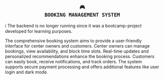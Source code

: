 <h3 align="center">
    <samp>
        <b>
            <a>
               🎮
                <br>
                BOOKING MANAGEMENT SYSTEM
            </a>
        </b>
    <samp/>
</h3>

ℹ️ The backend is no longer running since it was a bootcamp-project developed for learning purposes.

The comprehensive booking system aims to provide a user-friendly interface for center owners and customers. Center owners can manage bookings, view availability, and block time slots. Real-time updates and personalized recommendations enhance the booking process. Customers can easily book, receive notifications, and track orders. The system supports secure payment processing and offers additional features like user login and dark mode.

    
<img src="" align="center"     /><br><br>
<img src="" align="center"     /><br><br>
<img src="" align="center"     /><br><br>
<img src="" align="center"     /><br><br>
<img src="" align="center"     /><br><br>
<img src="" align="center"     /><br><br>
<img src="" align="center"     /><br><br>
<img src="" align="center"     /><br><br>
<img src="" align="center"     /><br><br>
<img src="" align="center"     /><br><br>
<img src="" align="center"     /><br><br>
<img src="" align="center"     /><br><br>
<img src="" align="center"     /><br><br>
<img src="" align="center"     /><br><br>
<img src="" align="center"     /><br><br>
<img src="" align="center"     /><br><br>
<img src="" align="center"     /><br><br>
<img src="" align="center"     /><br><br>
<img src="" align="center"     /><br><br>
<img src="" align="center"     /><br><br>
<img src="" align="center"     /><br><br>
<img src="" align="center"     /><br><br>
<img src="" align="center"     /><br><br>
<img src="" align="center"     /><br><br>
<img src="" align="center"     /><br><br>
   
   

